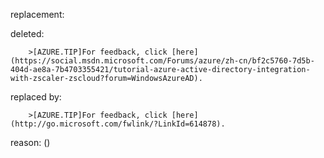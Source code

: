 replacement:

deleted:

		>[AZURE.TIP]For feedback, click [here](https://social.msdn.microsoft.com/Forums/azure/zh-cn/bf2c5760-7d5b-404d-ae8a-7b4703355421/tutorial-azure-active-directory-integration-with-zscaler-zscloud?forum=WindowsAzureAD).

replaced by:

		>[AZURE.TIP]For feedback, click [here](http://go.microsoft.com/fwlink/?LinkId=614878).

reason: ()

